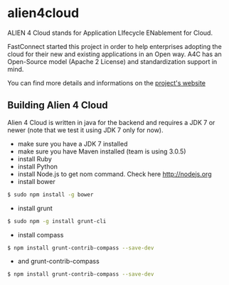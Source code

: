 alien4cloud
===========

ALIEN 4 Cloud stands for Application LIfecycle ENablement for Cloud.

FastConnect started this project in order to help enterprises adopting the cloud for their new and existing applications in an Open way. A4C has an Open-Source model (Apache 2 License) and standardization support in mind.

You can find more details and informations on the [project's website](http://alien4cloud.github.io/index.html)

## Building Alien 4 Cloud

Alien 4 Cloud is written in java for the backend and requires a JDK 7 or newer (note that we test it using JDK 7 only for now).

- make sure you have a JDK 7 installed
- make sure you have Maven installed (team is using 3.0.5)
- install Ruby
- install Python
- install Node.js to get nom command. Check here http://nodejs.org
- install bower  
```sh
$ sudo npm install -g bower
```

- install grunt  
```sh
$ sudo npm -g install grunt-cli
```
- install compass  
```sh
$ npm install grunt-contrib-compass --save-dev
```
- and grunt-contrib-compass  
```sh
$ npm install grunt-contrib-compass --save-dev
```
